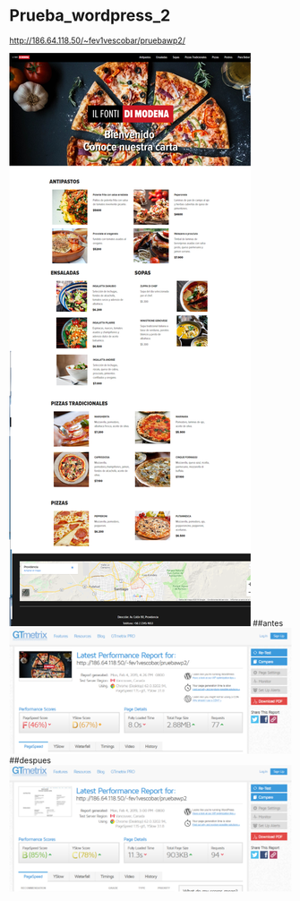# Prueba_wordpress_2


http://186.64.118.50/~fev1vescobar/pruebawp2/

![layout](mock.png)
##antes
![gtmetrix](gtmetrix.png)
##despues
![gtmetrix](gtmetrix2.png)
